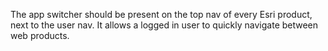The app switcher should be present on the top nav of every Esri product, next to the user nav. It allows a logged in user to quickly navigate between web products.